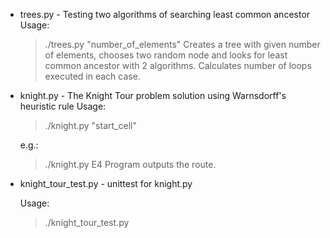 * trees.py - Testing two algorithms of searching least common ancestor
    Usage:
    > ./trees.py "number_of_elements"
    Creates a tree with given number of elements, chooses two random
    node and looks for least common ancestor with 2 algorithms.
    Calculates number of loops executed in each case.

* knight.py - The Knight Tour problem solution using Warnsdorff's heuristic rule
    Usage:
    > ./knight.py "start_cell"

    e.g.:
    > ./knight.py E4
    Program outputs the route.

* knight_tour_test.py - unittest for knight.py

    Usage:
    > ./knight_tour_test.py
